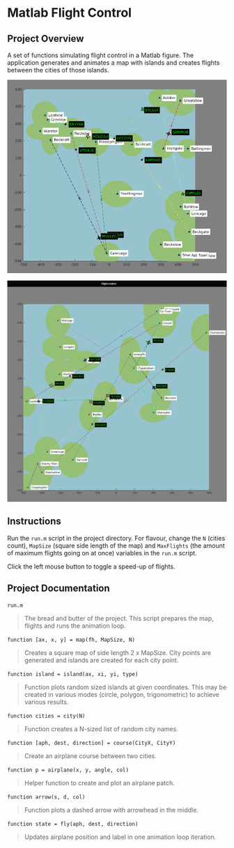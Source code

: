 # Matlab Flight Control

## Project Overview

A set of functions simulating flight control in a Matlab figure. The application generates and animates a map with islands and creates flights between the cities of those islands.

![Image One](https://raw.githubusercontent.com/julzerinos/matlab-flight-control/image-branch/src/flight-control-1.png)

![Image Two](https://raw.githubusercontent.com/julzerinos/matlab-flight-control/image-branch/src/flight-control-2.png)

## Instructions

Run the `run.m` script in the project directory. For flavour, change the `N` (cities count), `MapSize` (square side length of the map) and `MaxFlights` (the amount of maximum flights going on at once) variables in the `run.m` script.

Click the left mouse button to toggle a speed-up of flights.

## Project Documentation

`run.m`
> The bread and butter of the project. This script prepares the map, flights and runs the animation loop. 

`function [ax, x, y] = map(fh, MapSize, N)`
> Creates a square map of side length 2 x MapSize. City points are generated and islands are created for each city point.

`function island = island(ax, xi, yi, type)`
> Function plots random sized islands at given coordinates. This may be created in various modes (circle, polygon, trigonometric) to achieve various results.

`function cities = city(N)`
> Function creates a N-sized list of random city names.

`function [aph, dest, direction] = course(CityX, CityY)`
> Create an airplane course between two cities.

`function p = airplane(x, y, angle, col)`
> Helper function to create and plot an airplane patch.

`function arrow(s, d, col)`
> Function plots a dashed arrow with arrowhead in the middle.

`function state = fly(aph, dest, direction)`
> Updates airplane position and label in one animation loop iteration.
